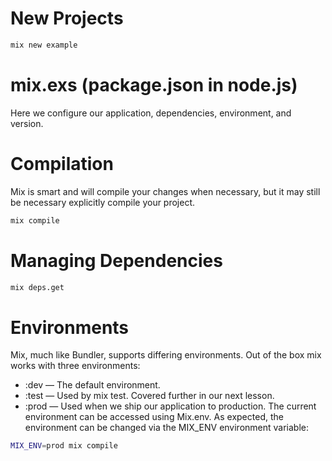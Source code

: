 # New Projects
```sh
mix new example
```

# mix.exs (package.json in node.js)
  Here we configure our application, dependencies, environment, and version.

# Compilation
  Mix is smart and will compile your changes when necessary, but it may still be necessary explicitly compile your project.
```sh
mix compile
```
# Managing Dependencies
```sh
mix deps.get
```
# Environments
 Mix, much like Bundler, supports differing environments. Out of the box mix works with three environments:
 * :dev — The default environment.
 * :test — Used by mix test. Covered further in our next lesson.
 * :prod — Used when we ship our application to production.
The current environment can be accessed using Mix.env. As expected, the environment can be changed via the MIX_ENV environment variable:
```sh
MIX_ENV=prod mix compile
```

